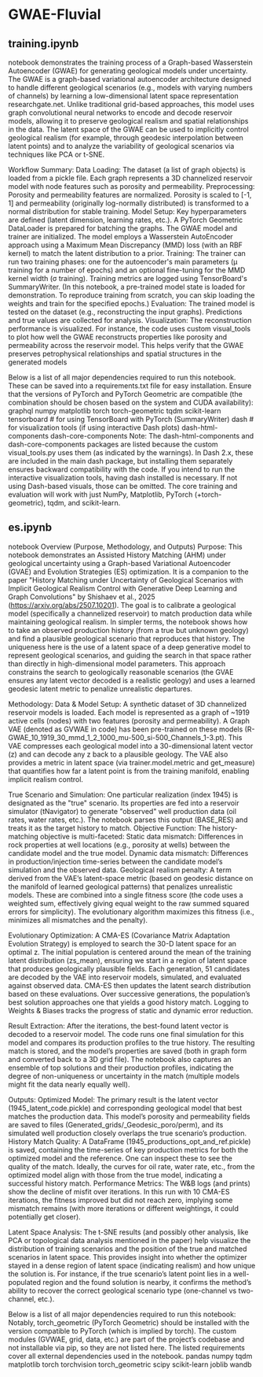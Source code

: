 # GWAE-Fluvial

## training.ipynb 
notebook demonstrates the training process of a Graph-based Wasserstein Autoencoder (GWAE) for generating geological models under uncertainty. The GWAE is a graph-based variational autoencoder architecture designed to handle different geological scenarios (e.g., models with varying numbers of channels) by learning a low-dimensional latent space representation
researchgate.net. Unlike traditional grid-based approaches, this model uses graph convolutional neural networks to encode and decode reservoir models, allowing it to preserve geological realism and spatial relationships in the data. The latent space of the GWAE can be used to implicitly control geological realism (for example, through geodesic interpolation between latent points) and to analyze the variability of geological scenarios via techniques like PCA or t-SNE. 

Workflow Summary:
Data Loading: The dataset (a list of graph objects) is loaded from a pickle file. Each graph represents a 3D channelized reservoir model with node features such as porosity and permeability.
Preprocessing: Porosity and permeability features are normalized. Porosity is scaled to [-1, 1] and permeability (originally log-normally distributed) is transformed to a normal distribution for stable training.
Model Setup: Key hyperparameters are defined (latent dimension, learning rates, etc.). A PyTorch Geometric DataLoader is prepared for batching the graphs. The GWAE model and trainer are initialized. The model employs a Wasserstein AutoEncoder approach using a Maximum Mean Discrepancy (MMD) loss (with an RBF kernel) to match the latent distribution to a prior.
Training: The trainer can run two training phases: one for the autoencoder's main parameters (µ training for a number of epochs) and an optional fine-tuning for the MMD kernel width (σ training). Training metrics are logged using TensorBoard's SummaryWriter. (In this notebook, a pre-trained model state is loaded for demonstration. To reproduce training from scratch, you can skip loading the weights and train for the specified epochs.)
Evaluation: The trained model is tested on the dataset (e.g., reconstructing the input graphs). Predictions and true values are collected for analysis.
Visualization: The reconstruction performance is visualized. For instance, the code uses custom visual_tools to plot how well the GWAE reconstructs properties like porosity and permeability across the reservoir model. This helps verify that the GWAE preserves petrophysical relationships and spatial structures in the generated models

Below is a list of all major dependencies required to run this notebook. These can be saved into a requirements.txt file for easy installation. Ensure that the versions of PyTorch and PyTorch Geometric are compatible (the combination should be chosen based on the system and CUDA availability):
graphql
numpy
matplotlib
torch
torch-geometric
tqdm
scikit-learn
tensorboard       # for using TensorBoard with PyTorch (SummaryWriter)
dash              # for visualization tools (if using interactive Dash plots)
dash-html-components
dash-core-components
Note: The dash-html-components and dash-core-components packages are listed because the custom visual_tools.py uses them (as indicated by the warnings). In Dash 2.x, these are included in the main dash package, but installing them separately ensures backward compatibility with the code. If you intend to run the interactive visualization tools, having dash installed is necessary. If not using Dash-based visuals, those can be omitted. The core training and evaluation will work with just NumPy, Matplotlib, PyTorch (+torch-geometric), tqdm, and scikit-learn.


## es.ipynb 
notebook Overview (Purpose, Methodology, and Outputs)
Purpose: This notebook demonstrates an Assisted History Matching (AHM) under geological uncertainty using a Graph-based Variational Autoencoder (GVAE) and Evolution Strategies (ES) optimization. It is a companion to the paper "History Matching under Uncertainty of Geological Scenarios with Implicit Geological Realism Control with Generative Deep Learning and Graph Convolutions" by Shishaev et al., 2025 (https://arxiv.org/abs/2507.10201). The goal is to calibrate a geological model (specifically a channelized reservoir) to match production data while maintaining geological realism. In simpler terms, the notebook shows how to take an observed production history (from a true but unknown geology) and find a plausible geological scenario that reproduces that history. The uniqueness here is the use of a latent space of a deep generative model to represent geological scenarios, and guiding the search in that space rather than directly in high-dimensional model parameters. This approach constrains the search to geologically reasonable scenarios (the GVAE ensures any latent vector decoded is a realistic geology) and uses a learned geodesic latent metric to penalize unrealistic departures. 

Methodology:
Data & Model Setup: A synthetic dataset of 3D channelized reservoir models is loaded. Each model is represented as a graph of ~1919 active cells (nodes) with two features (porosity and permeability). A Graph VAE (denoted as GVWAE in code) has been pre-trained on these models (R-GWAE_10_1919_30_mmd_1_2_1000_mu-500_si-500_Channels_1-3.pt). This VAE compresses each geological model into a 30-dimensional latent vector (z) and can decode any z back to a plausible geology. The VAE also provides a metric in latent space (via trainer.model.metric and get_measure) that quantifies how far a latent point is from the training manifold, enabling implicit realism control.

True Scenario and Simulation: One particular realization (index 1945) is designated as the "true" scenario. Its properties are fed into a reservoir simulator (tNavigator) to generate "observed" well production data (oil rates, water rates, etc.). The notebook parses this output (BASE_RES) and treats it as the target history to match.
Objective Function: The history-matching objective is multi-faceted:
Static data mismatch: Differences in rock properties at well locations (e.g., porosity at wells) between the candidate model and the true model.
Dynamic data mismatch: Differences in production/injection time-series between the candidate model’s simulation and the observed data.
Geological realism penalty: A term derived from the VAE’s latent-space metric (based on geodesic distance on the manifold of learned geological patterns) that penalizes unrealistic models.
These are combined into a single fitness score (the code uses a weighted sum, effectively giving equal weight to the raw summed squared errors for simplicity). The evolutionary algorithm maximizes this fitness (i.e., minimizes all mismatches and the penalty).

Evolutionary Optimization: A CMA-ES (Covariance Matrix Adaptation Evolution Strategy) is employed to search the 30-D latent space for an optimal z. The initial population is centered around the mean of the training latent distribution (zs_mean), ensuring we start in a region of latent space that produces geologically plausible fields. Each generation, 51 candidates are decoded by the VAE into reservoir models, simulated, and evaluated against observed data. CMA-ES then updates the latent search distribution based on these evaluations. Over successive generations, the population’s best solution approaches one that yields a good history match. Logging to Weights & Biases tracks the progress of static and dynamic error reduction.

Result Extraction: After the iterations, the best-found latent vector is decoded to a reservoir model. The code runs one final simulation for this model and compares its production profiles to the true history. The resulting match is stored, and the model’s properties are saved (both in graph form and converted back to a 3D grid file). The notebook also captures an ensemble of top solutions and their production profiles, indicating the degree of non-uniqueness or uncertainty in the match (multiple models might fit the data nearly equally well).

Outputs:
Optimized Model: The primary result is the latent vector (1945_latent_code.pickle) and corresponding geological model that best matches the production data. This model’s porosity and permeability fields are saved to files (Generated_grids/_Geodesic_poro/perm), and its simulated well production closely overlaps the true scenario’s production.
History Match Quality: A DataFrame (1945_productions_opt_and_ref.pickle) is saved, containing the time-series of key production metrics for both the optimized model and the reference. One can inspect these to see the quality of the match. Ideally, the curves for oil rate, water rate, etc., from the optimized model align with those from the true model, indicating a successful history match.
Performance Metrics: The W&B logs (and prints) show the decline of misfit over iterations. In this run with 10 CMA-ES iterations, the fitness improved but did not reach zero, implying some mismatch remains (with more iterations or different weightings, it could potentially get closer).

Latent Space Analysis: The t-SNE results (and possibly other analysis, like PCA or topological data analysis mentioned in the paper) help visualize the distribution of training scenarios and the position of the true and matched scenarios in latent space. This provides insight into whether the optimizer stayed in a dense region of latent space (indicating realism) and how unique the solution is. For instance, if the true scenario’s latent point lies in a well-populated region and the found solution is nearby, it confirms the method’s ability to recover the correct geological scenario type (one-channel vs two-channel, etc.).

Below is a list of all major dependencies required to run this notebook: 
Notably, torch_geometric (PyTorch Geometric) should be installed with the version compatible to PyTorch (which is implied by torch). 
The custom modules (GVWAE, grid, data, etc.) are part of the project’s codebase and not installable via pip, so they are not listed here. 
The listed requirements cover all external dependencies used in the notebook.
pandas
numpy
tqdm
matplotlib
torch
torchvision
torch_geometric
scipy
scikit-learn
joblib
wandb
